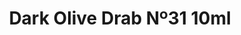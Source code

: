 ---
layout: product
title: "Dark Olive Drab Nº31 10ml"
price: "330" 
desc: "Acrylic Laquer 10mL"
img_path: "/assets/img/RC025.jpg"
brand: "AK "
available: false
special_offer: false
new: false
soon: false
cat: "020000"
subcat: "020200"
subsubcat: "020201"
sifra: "RC025"
popular: false
---